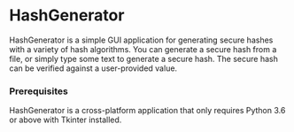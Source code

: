 # HashGenerator

HashGenerator is a simple GUI application for generating secure hashes with a variety of hash algorithms. You can generate a secure hash from a file, or simply type some text to generate a secure hash. The secure hash can be verified against a user-provided value.

### Prerequisites

HashGenerator is a cross-platform application that only requires Python 3.6 or above with Tkinter installed. 
